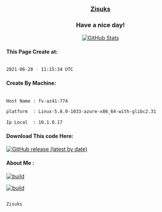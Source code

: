 

<a href="https://github.com/Zisuks"><h3 align="center"><b>Zisuks</b></h3></a>

<h3 align="center">Have a nice day!</h3>

<p align="center">

  <a href="https://github.com/Zisuks">
    <img alt="GitHub Stats" src="https://github-readme-stats.vercel.app/api?username=Zisuks&hide=issues&hide_title=true&include_all_commits=true&bg_color=30,e96443,904e95&title_color=fff&text_color=fff" />
   </a>
   
#### This Page Create at:

```bash

2021-06-28 - 11:15:34 UTC

```

#### Create By Machine:

```bash

Host Name : fv-az41-774

platform  : Linux-5.8.0-1033-azure-x86_64-with-glibc2.31

Ip Local  : 10.1.0.17

```

#### Download This code Here:

[![GitHub release (latest by date)](https://img.shields.io/github/v/release/Zisuks/Jar-Build?style=for-the-badge&label=Download)](https://github.com/Zisuks/Jar-Build/releases) 

</p> 

#### About Me :

[![build](https://github.com/Zisuks/Jar-Build/actions/workflows/build.yml/badge.svg)](https://github.com/Zisuks/Jar-Build/actions/workflows/build.yml)

[![build](https://github.com/Zisuks/Jar-Build/actions/workflows/build.yml/badge.svg?event=schedule)](https://github.com/Zisuks/Jar-Build/actions/workflows/build.yml)

```bash

Zisuks

```

